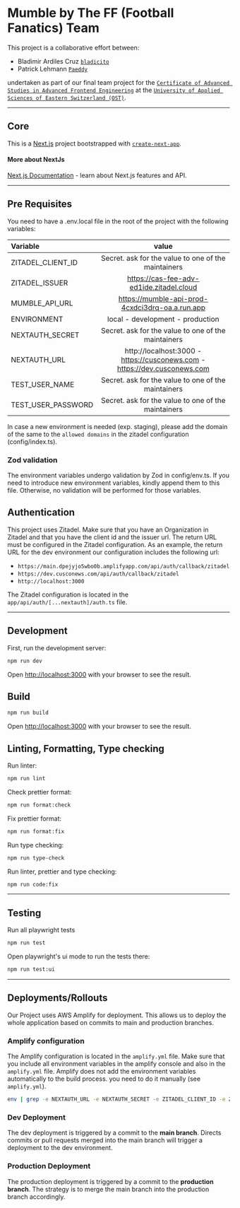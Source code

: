 # Mumble by The FF (Football Fanatics) Team

This project is a collaborative effort between:

- Bladimir Ardiles Cruz [`bladicito`](https://github.com/bladicito)
- Patrick Lehmann [`Paeddy`](https://github.com/lehmi11)

undertaken as part of our final team project for the [`Certificate of Advanced Studies in Advanced Frontend Engineering`](https://www.ost.ch/de/weiterbildung/weiterbildungsangebot/informatik/software-engineering-testing/cas-frontend-engineering-advanced) at the [`University of Applied Sciences of Eastern Switzerland (OST)`](https://www.ost.ch/en).
***
## Core
This is a [Next.js](https://nextjs.org/) project bootstrapped with [`create-next-app`](https://github.com/vercel/next.js/tree/canary/packages/create-next-app).

#### More about NextJs
[Next.js Documentation](https://nextjs.org/docs) - learn about Next.js features and API.
***
## Pre Requisites 
You need to have a .env.local file in the root of the project with the following variables:

| Variable           |                                                               value                                                               |
|:-------------------|:---------------------------------------------------------------------------------------------------------------------------------:|
| ZITADEL_CLIENT_ID  |                                        Secret. ask for the value to one of the maintainers                                        |
| ZITADEL_ISSUER     |                                             https://cas-fee-adv-ed1ide.zitadel.cloud                                              |
| MUMBLE_API_URL     |                                  https://mumble-api-prod-4cxdci3drq-oa.a.run.app                                                  |
| ENVIRONMENT        |                                                 local - development - production                                                  |
| NEXTAUTH_SECRET    |                                        Secret. ask for the value to one of the maintainers                                        |
| NEXTAUTH_URL       |                             http://localhost:3000 - https://cusconews.com - https://dev.cusconews.com                             |
| TEST_USER_NAME     |                                        Secret. ask for the value to one of the maintainers                                        |
| TEST_USER_PASSWORD |                                        Secret. ask for the value to one of the maintainers                                        |

In case a new environment is needed (exp. staging), please add the domain of the same to the `allowed domains` in the zitadel configuration (config/index.ts).

### Zod validation

The environment variables undergo validation by Zod in config/env.ts. If you need to introduce new environment variables, kindly append them to this file. Otherwise, no validation will be performed for those variables.

## Authentication
This project uses Zitadel. 
Make sure that you have an Organization in Zitadel and that you have the client id and the issuer url.
The return URL must be configured in the Zitadel configuration.
As an example, the return URL for the dev environment our configuration includes the following url:
- `https://main.dpejyjo5wbo0b.amplifyapp.com/api/auth/callback/zitadel`
- `https://dev.cusconews.com/api/auth/callback/zitadel`
- `http://localhost:3000`

The Zitadel configuration is located in the `app/api/auth/[...nextauth]/auth.ts` file.

***
## Development
First, run the development server:

```bash
npm run dev
```
Open [http://localhost:3000](http://localhost:3000) with your browser to see the result.

## Build
```bash
npm run build
```
Open [http://localhost:3000](http://localhost:3000) with your browser to see the result.

## Linting, Formatting, Type checking
Run linter:
```bash
npm run lint
```
Check prettier format: 
```bash
npm run format:check
```
Fix prettier format:
```bash
npm run format:fix
```
Run type checking:
```bash
npm run type-check
```

Run linter, prettier and type checking:
```bash
npm run code:fix
```

***
## Testing
Run all playwright tests
```bash
npm run test
```
Open playwright's ui mode to run the tests there:
```bash
npm run test:ui
```

***
## Deployments/Rollouts
Our Project uses AWS Amplify for deployment.
This allows us to deploy the whole application based on commits to main and production branches.

### Amplify configuration
The Amplify configuration is located in the `amplify.yml` file.
Make sure that you include all environment variables in the amplify console and also in the `amplify.yml` file.
Amplify does not add the environment variables automatically to the build process. you need to do it manually (see `amplify.yml`).

```bash
env | grep -e NEXTAUTH_URL -e NEXTAUTH_SECRET -e ZITADEL_CLIENT_ID -e ZITADEL_ISSUER -e MUMBLE_API_URL -e ENVIRONMENT  >> .env
```

### Dev Deployment
The dev deployment is triggered by a commit to the **main branch**. Directs commits or pull requests merged into the main branch will trigger a deployment to the dev environment.

### Production Deployment
The production deployment is triggered by a commit to the **production branch**. 
The strategy is to merge the main branch into the production branch accordingly. 


